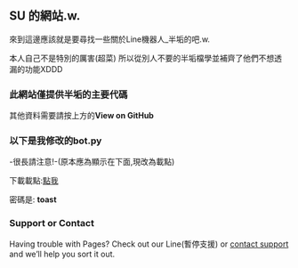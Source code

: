 ## SU 的網站.w.

來到這邊應該就是要尋找一些關於Line機器人_半垢的吧.w.


本人自己不是特別的厲害(超菜) 所以從別人不要的半垢檔學並補齊了他們不想透漏的功能XDDD

### 此網站僅提供半垢的主要代碼

其他資料需要請按上方的**View on GitHub**

### 以下是我修改的bot.py

-很長請注意!-(原本應為顯示在下面,現改為載點)
 
下載載點:[點我](http://sutw.xyz/linebotpydow)

密碼是: **toast**

### Support or Contact

Having trouble with Pages? Check out our Line(暫停支援) or [contact support](mailto:su@sususu.su) and we’ll help you sort it out.
